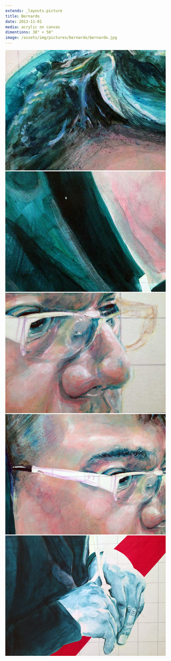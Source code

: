 ```yaml
---
extends: _layouts.picture
title: Bernardo
date: 2013-11-01
media: acrylic on canvas
dimentions: 38" × 50"
image: /assets/img/pictures/bernardo/bernardo.jpg
---
```


<div class="grid gap-px grid-cols-6">
    <div class="col-span-2 grid gap-px">
        <img src="/assets/img/pictures/bernardo/bernardo-detail-01.jpg">
        <img src="/assets/img/pictures/bernardo/bernardo-detail-03.jpg">
    </div>
    <img class="col-span-4" src="/assets/img/pictures/bernardo/bernardo-detail-02.jpg">
    <img class="col-span-3" src="/assets/img/pictures/bernardo/bernardo-detail-05.jpg">
    <img class="col-span-3" src="/assets/img/pictures/bernardo/bernardo-detail-04.jpg">
</div>
